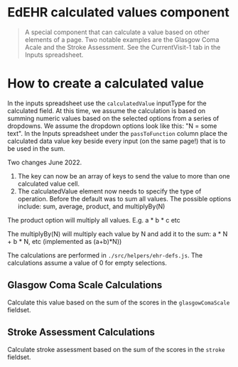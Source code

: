 # EdEHR calculated values component
> A special component that can calculate a value based on other elements of a page. 
Two notable examples are the Glasgow Coma Acale and the Stroke Assessment. 
See the CurrentVisit-1 tab in the Inputs spreadsheet.

# How to create a calculated value

In the inputs spreadsheet use the ```calculatedValue``` inputType for the calculated field. At this time, we assume the calculation
is based on summing numeric values based on the selected options from a series of dropdowns. We assume the dropdown options
look like this: "N = some text". In the Inputs spreadsheet under the ```passToFunction``` column place the calculated data value key beside every input (on the same page!) that is to be used in the sum.

Two changes June 2022. 
1. The key can now be an array of keys to send the value to more than one calculated value cell. 
2. The calculatedValue element now needs to specify the type of operation. Before the default was to sum all values. The possible options include: sum, average, product, and multiplyBy(N)

The product option will multiply all values. E.g. a * b * c etc 

The multiplyBy(N) will multiply each value by N and add it to the sum: a * N + b * N, etc (implemented as (a+b)*N)) 

The calculations are performed in ```./src/helpers/ehr-defs.js```. The calculations assume a value of 0 for empty selections.

## Glasgow Coma Scale Calculations
Calculate this value based on the sum of the scores in the ```glasgowComaScale``` fieldset.

## Stroke Assessment Calculations
Calculate stroke assessment based on the sum of the scores in the ```stroke``` fieldset.
